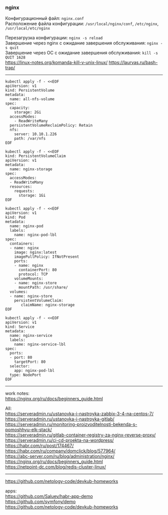 ### nginx

Конфигурационный файл: `nginx.conf` </br>
Расположение файла конфигурации: `/usr/local/nginx/conf`, `/etc/nginx`, `/usr/local/etc/nginx` </br>

Перезагрузка конфигурации: `nginx -s reload` </br>
Завершение через nginx c ожидание завершения обслуживания: `nginx -s quit` </br>
Завершение через ОС c ожидание завершения обслуживания: `kill -s QUIT 1628` </br>
https://linux-notes.org/komanda-kill-v-unix-linux/
https://laurvas.ru/bash-trap/

---

```
kubectl apply -f - <<EOF
apiVersion: v1
kind: PersistentVolume
metadata:
  name: all-nfs-volume
spec:
  capacity:
    storage: 2Gi
  accessModes:
    - ReadWriteMany
  persistentVolumeReclaimPolicy: Retain
  nfs:
    server: 10.10.1.226
    path: /var/nfs
EOF
``` 
```
kubectl apply -f - <<EOF
kind: PersistentVolumeClaim
apiVersion: v1
metadata:
  name: nginx-storage
spec:
  accessModes:
  - ReadWriteMany
  resources:
    requests:
      storage: 1Gi
EOF
```


```
kubectl apply -f - <<EOF
apiVersion: v1
kind: Pod
metadata:
  name: nginx-pod
  labels:
    name: nginx-pod-lbl
spec:
  containers:
  - name: nginx
    image: nginx:latest
    imagePullPolicy: IfNotPresent
    ports:
    - name: nginx
      containerPort: 80
      protocol: TCP
    volumeMounts:
    - name: nginx-store
      mountPath: /usr/share/
  volumes:
  - name: nginx-store
    persistentVolumeClaim:
       claimName: nginx-storage
EOF
```
```
kubectl apply -f - <<EOF
apiVersion: v1
kind: Service
metadata:
  name: nginx-service
  labels:
    name: nginx-service-lbl
spec:
  ports:
  - port: 80
    targetPort: 80
  selector:
    app: nginx-pod-lbl
  type: NodePort
EOF
```












---
work notes: </br>
https://nginx.org/ru/docs/beginners_guide.html </br>

All: </br>
https://serveradmin.ru/ustanovka-i-nastroyka-zabbix-3-4-na-centos-7/ </br>
https://serveradmin.ru/ustanovka-i-nastroyka-gitlab/ </br>
https://serveradmin.ru/monitoring-proizvoditelnosti-bekenda-s-pomoshhyu-elk-stack/ </br>
https://serveradmin.ru/gitlab-container-registry-za-nginx-reverse-proxy/ </br>
https://serveradmin.ru/ci-cd-proekta-na-wordpress/ </br>
https://habr.com/ru/post/174467/ </br>
https://habr.com/ru/company/domclick/blog/577964/ </br>
https://abc-server.com/ru/blog/administration/nginx/ </br>
https://nginx.org/ru/docs/beginners_guide.html </br>
https://netpoint-dc.com/blog/redis-cluster-linux/ </br>

---
https://github.com/netology-code/devkub-homeworks </br>

apps: </br>
https://github.com/Saluev/habr-app-demo </br>
https://github.com/symfony/demo </br>
https://github.com/netology-code/devkub-homeworks </br>
